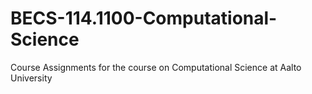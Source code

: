 # BECS-114.1100-Computational-Science
Course Assignments for the course on Computational Science at Aalto University
